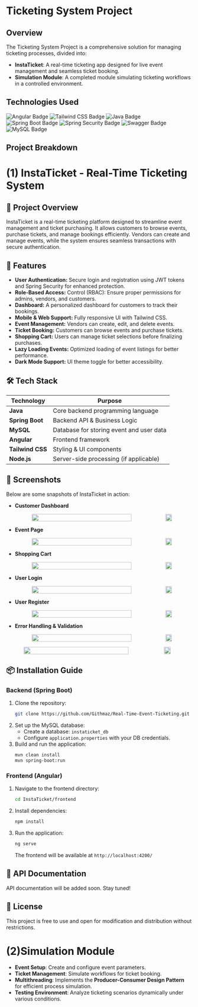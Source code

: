 # Ticketing System Project

## Overview
The Ticketing System Project is a comprehensive solution for managing ticketing processes, divided into:
- **InstaTicket**: A real-time ticketing app designed for live event management and seamless ticket booking.
- **Simulation Module**: A completed module simulating ticketing workflows in a controlled environment.

## Technologies Used
![Angular Badge](https://img.shields.io/badge/Angular-DD0031?style=for-the-badge&logo=angular&logoColor=white)
![Tailwind CSS Badge](https://img.shields.io/badge/Tailwind_CSS-06B6D4?style=for-the-badge&logo=tailwindcss&logoColor=white)
![Java Badge](https://img.shields.io/badge/Java-FFA500?style=for-the-badge&logo=java&logoColor=white)
![Spring Boot Badge](https://img.shields.io/badge/Spring_Boot-6DB33F?style=for-the-badge&logo=spring&logoColor=white)
![Spring Security Badge](https://img.shields.io/badge/Spring_Security-6DB33F?style=for-the-badge&logo=spring&logoColor=white)
![Swagger Badge](https://img.shields.io/badge/Swagger-85EA2D?style=for-the-badge&logo=swagger&logoColor=black)
![MySQL Badge](https://img.shields.io/badge/MySQL-4479A1?style=for-the-badge&logo=mysql&logoColor=white)

## Project Breakdown

# (1) InstaTicket - Real-Time Ticketing System

## 🚀 Project Overview
InstaTicket is a real-time ticketing platform designed to streamline event management and ticket purchasing. It allows customers to browse events, purchase tickets, and manage bookings efficiently. Vendors can create and manage events, while the system ensures seamless transactions with secure authentication.

## 🎯 Features
- **User Authentication:** Secure login and registration using JWT tokens and Spring Security for enhanced protection.
- **Role-Based Access:** Control (RBAC): Ensure proper permissions for admins, vendors, and customers.
- **Dashboard:** A personalized dashboard for customers to track their bookings.
- **Mobile & Web Support:** Fully responsive UI with Tailwind CSS.
- **Event Management:** Vendors can create, edit, and delete events.
- **Ticket Booking:** Customers can browse events and purchase tickets.
- **Shopping Cart:** Users can manage ticket selections before finalizing purchases.
- **Lazy Loading Events:** Optimized loading of event listings for better performance.
- **Dark Mode Support:** UI theme toggle for better accessibility.

## 🛠 Tech Stack
| Technology | Purpose |
|------------|---------|
| **Java** | Core backend programming language |
| **Spring Boot** | Backend API & Business Logic |
| **MySQL** | Database for storing event and user data |
| **Angular** | Frontend framework |
| **Tailwind CSS** | Styling & UI components |
| **Node.js** | Server-side processing (if applicable) |

## 📸 Screenshots
Below are some snapshots of InstaTicket in action:

- **Customer Dashboard**  
  <div align="center" style="display: flex; align-items: center; gap: 10px;">
    <img src="https://github.com/user-attachments/assets/3b66b0da-8dd6-4052-8b69-9db2050dcb64" style="width: 75%; height: auto;"> 
    <img src="https://github.com/user-attachments/assets/5c5834b8-4803-48d5-b4aa-324a5c27d8d4" style="width: 19%; height: auto;">
  </div>

- **Event Page**  
  <div align="center" style="display: flex; align-items: center; gap: 10px;">
    <img src="https://github.com/user-attachments/assets/bba54526-5e32-4d05-b6f9-5e83f56b6f08" style="width: 75%; height: auto;"> 
    <img src="https://github.com/user-attachments/assets/1ed5ab62-7821-43e5-9e11-bd3ba933e839" style="width: 19%; height: auto;">
  </div>

- **Shopping Cart**  
  <div align="center" style="display: flex; align-items: center; gap: 10px;">
    <img src="https://github.com/user-attachments/assets/16863421-5102-4bd0-bfe8-00634938517e" style="width: 75%; height: auto;"> 
    <img src="https://github.com/user-attachments/assets/d669d0ea-d270-4f80-85be-82efeb6bfca4" style="width: 19%; height: auto;">
  </div>

- **User Login**  
  <div align="center" style="display: flex; align-items: center; gap: 10px;">
    <img src="https://github.com/user-attachments/assets/03b31358-e1c4-4352-8136-2484472bed63" style="width: 75%; height: auto;"> 
    <img src="https://github.com/user-attachments/assets/6dae8dc6-294f-48c6-848d-5d17b9d14eaa" style="width: 19%; height: auto;">
  </div>

- **User Register**  
  <div align="center" style="display: flex; align-items: center; gap: 10px;">
    <img src="https://github.com/user-attachments/assets/df597c4b-f773-4dbf-bcb7-20594a1254b0" style="width: 75%; height: auto;"> 
    <img src="https://github.com/user-attachments/assets/9cadf748-2cc3-45dd-9c57-bf10dae4488e" style="width: 19%; height: auto;">
  </div>

- **Error Handling & Validation**  
   <div align="center" style="display: flex; align-items: center; gap: 10px;">
    <img src="https://github.com/user-attachments/assets/0467d34b-0722-4675-8e45-0ca9353cc636" style="width: 75%; height: auto;"> 
    <img src="https://github.com/user-attachments/assets/7b67b6ff-efb9-45f8-967b-df5384377a6c" style="width: 19%; height: auto;">
  </div>
 <div align="center" style="display: flex; align-items: center; gap: 10px;">
    <img src="https://github.com/user-attachments/assets/52d52606-64f2-4914-bb0b-39cc3763a8c0" style="width: 75%; height: auto;"> 
    <img src="https://github.com/user-attachments/assets/4fe3f8f2-a3c4-4bd0-bc52-908c7a5444d7" style="width: 19%; height: auto;">
  </div>

## 📦 Installation Guide

### Backend (Spring Boot)
1. Clone the repository:
   ```sh
   git clone https://github.com/Githmaz/Real-Time-Event-Ticketing.git
   ```
2. Set up the MySQL database:
   - Create a database: `instaticket_db`
   - Configure `application.properties` with your DB credentials.
3. Build and run the application:
   ```sh
   mvn clean install
   mvn spring-boot:run
   ```

### Frontend (Angular)
1. Navigate to the frontend directory:
   ```sh
   cd InstaTicket/frontend
   ```
2. Install dependencies:
   ```sh
   npm install
   ```
3. Run the application:
   ```sh
   ng serve
   ```
   The frontend will be available at `http://localhost:4200/`

## 📖 API Documentation
API documentation will be added soon. Stay tuned!

## 📜 License
This project is free to use and open for modification and distribution without restrictions.

# (2)Simulation Module
- **Event Setup**: Create and configure event parameters.
- **Ticket Management**: Simulate workflows for ticket booking.
- **Multithreading**: Implements the **Producer-Consumer Design Pattern** for efficient process simulation.
- **Testing Environment**: Analyze ticketing scenarios dynamically under various conditions.
